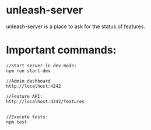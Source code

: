 # unleash-server  
unleash-server is a place to ask for the status of features.


# Important commands:

```
//Start server in dev-mode:
npm run start-dev

//Admin dashboard
http://localhost:4242

//Feature API:
http://localhost:4242/features


//Execute tests:
npm test
```